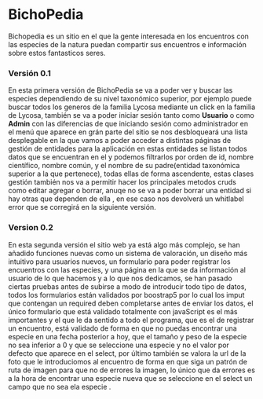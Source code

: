 <h1>BichoPedia </h1>

Bichopedia es un sitio en el que la gente interesada en los encuentros con las especies de la natura puedan compartir sus encuentros e información sobre estos fantasticos seres.

<h3>Versión 0.1</h3>
En esta primera versión de BichoPedia se va a poder ver y buscar las especies dependiendo de su nivel taxonómico superior, por ejemplo puede buscar todos los generos de la familia Lycosa mediante un click en la familia de Lycosa, también se va a poder iniciar sesión tanto como <strong>Usuario</strong> o como <strong>Admin</strong> con las diferencias de que iniciando sesión como administrador en el menú que aparece en grán parte del sitio se nos desbloqueará una lista desplegable en la que vamos a poder acceder a distintas páginas de gestión de entidades para la aplicación en estas entidades se listan todos datos que se encuentran en el y podemos filtrarlos por orden de id, nombre científico, nombre común, y el nombre de su padre(entidad taxonómica superior a la que pertenece), todas ellas de forma ascendente, estas clases gestión también nos va a permitir hacer los principales metodos cruds como editar agregar o borrar, anuqe no se va a poder borrar una entidad si hay otras que dependen de ella , en ese caso nos devolverá un whitlabel error que se corregirá en la siguiente versión.
  
 
<h3>Version 0.2</h3> 
En esta segunda versión el sitio web ya está algo más complejo, se han añadido funciones nuevas como un sistema de valoración, un diseño más intuitivo para usuarios nuevos, un formulario para poder registrar los encuentros con las especies, y una página en la que se da información al usuario de lo que hacemos y a lo que nos dedicamos, se han pasado ciertas pruebas antes de subirse a modo de introducir todo tipo de datos, todos los formularios están validados por boostrap5 por lo cual los imput que contengan un required deben completarse antes de enviar los datos, el único formulario que está validado totalmente con javaScript es el más importantes y el que le da sentido a todo el programa, que es el de registrar un encuentro, está validado de forma en que no puedas encontrar una especie en una fecha posterior a hoy, que el tamaño y peso de la especie no sea inferior a 0 y que se seleccione una especie y no el valor por defecto que aparece en el select, por último también se valora la url de la foto que le introduciomos al encuentro de forma en que siga un patrón de ruta de imagen para que no de errores la imagen, lo único que da errores es a la hora de encontrar una especie nueva que se seleccione en el select un campo que no sea ela especie .

